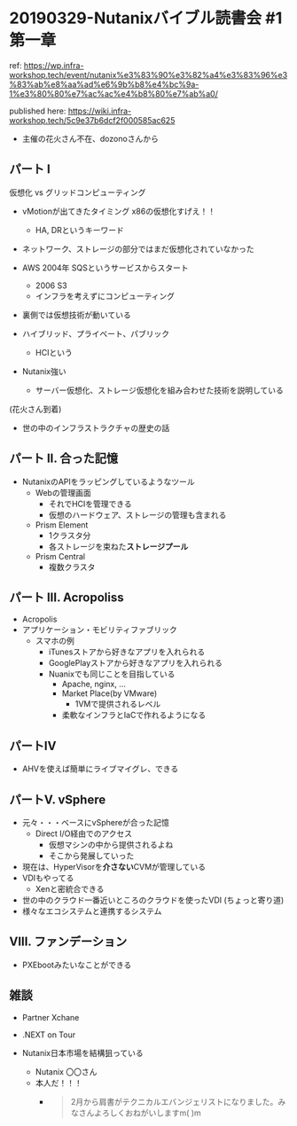 # 20190329-Nutanixバイブル読書会 #1　第一章

ref: https://wp.infra-workshop.tech/event/nutanix%e3%83%90%e3%82%a4%e3%83%96%e3%83%ab%e8%aa%ad%e6%9b%b8%e4%bc%9a-1%e3%80%80%e7%ac%ac%e4%b8%80%e7%ab%a0/

published here: https://wiki.infra-workshop.tech/5c9e37b6dcf2f000585ac625

* 主催の花火さん不在、dozonoさんから

## パート I

仮想化 vs グリッドコンピューティング

* vMotionが出てきたタイミング x86の仮想化すげえ！！
  * HA, DRというキーワード
* ネットワーク、ストレージの部分ではまだ仮想化されていなかった

* AWS 2004年 SQSというサービスからスタート
  * 2006 S3
  * インフラを考えずにコンピューティング
* 裏側では仮想技術が動いている

* ハイブリッド、プライベート、パブリック
  * HCIという

* Nutanix強い
  * サーバー仮想化、ストレージ仮想化を組み合わせた技術を説明している

(花火さん到着)

* 世の中のインフラストラクチャの歴史の話

## パート II. 合った記憶

* NutanixのAPIをラッピングしているようなツール
  * Webの管理画面
    * それでHCIを管理できる
    * 仮想のハードウェア、ストレージの管理も含まれる
  * Prism Element
    * 1クラスタ分
    * 各ストレージを束ねた**ストレージプール**
  * Prism Central
    * 複数クラスタ

## パート III. Acropoliss

* Acropolis
* アプリケーション・モビリティファブリック
  * スマホの例
    * iTunesストアから好きなアプリを入れられる
    * GooglePlayストアから好きなアプリを入れられる
    * Nuanixでも同じことを目指している
      * Apache, nginx, ...
      * Market Place(by VMware)
        * 1VMで提供されるレベル
      * 柔軟なインフラとIaCで作れるようになる

## パートIV

* AHVを使えば簡単にライブマイグレ、できる

## パートV. vSphere

* 元々・・・ベースにvSphereが合った記憶
  * Direct I/O経由でのアクセス
    * 仮想マシンの中から提供されるよね
    * そこから発展していった
* 現在は、HyperVisorを**介さない**CVMが管理している
* VDIもやってる
  * Xenと密統合できる
* 世の中のクラウド一番近いところのクラウドを使ったVDI
(ちょっと寄り道)
* 様々なエコシステムと連携するシステム

## VIII. ファンデーション

* PXEbootみたいなことができる

## 雑談

* Partner Xchane
* .NEXT on Tour

* Nutanix日本市場を結構狙っている
  * Nutanix 〇〇さん
  * 本人だ！！！
    * > 2月から肩書がテクニカルエバンジェリストになりました。みなさんよろしくおねがいしますm( )m